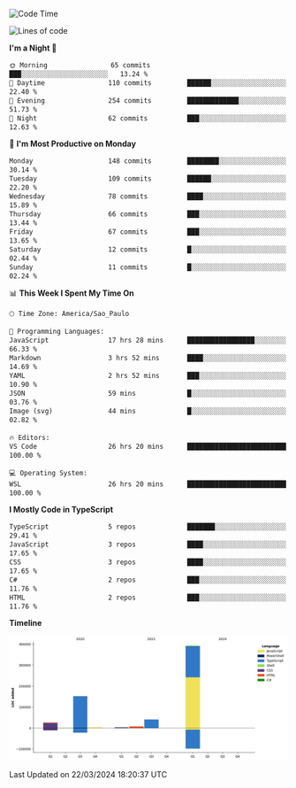 <!--START_SECTION:waka-->
![Code Time](http://img.shields.io/badge/Code%20Time-2%2C382%20hrs%2057%20mins-blue)

![Lines of code](https://img.shields.io/badge/From%20Hello%20World%20I%27ve%20Written-621.9%20thousand%20lines%20of%20code-blue)

**I'm a Night 🦉** 

```text
🌞 Morning                65 commits          ███░░░░░░░░░░░░░░░░░░░░░░   13.24 % 
🌆 Daytime                110 commits         ██████░░░░░░░░░░░░░░░░░░░   22.40 % 
🌃 Evening                254 commits         █████████████░░░░░░░░░░░░   51.73 % 
🌙 Night                  62 commits          ███░░░░░░░░░░░░░░░░░░░░░░   12.63 % 
```
📅 **I'm Most Productive on Monday** 

```text
Monday                   148 commits         ████████░░░░░░░░░░░░░░░░░   30.14 % 
Tuesday                  109 commits         ██████░░░░░░░░░░░░░░░░░░░   22.20 % 
Wednesday                78 commits          ████░░░░░░░░░░░░░░░░░░░░░   15.89 % 
Thursday                 66 commits          ███░░░░░░░░░░░░░░░░░░░░░░   13.44 % 
Friday                   67 commits          ███░░░░░░░░░░░░░░░░░░░░░░   13.65 % 
Saturday                 12 commits          █░░░░░░░░░░░░░░░░░░░░░░░░   02.44 % 
Sunday                   11 commits          █░░░░░░░░░░░░░░░░░░░░░░░░   02.24 % 
```


📊 **This Week I Spent My Time On** 

```text
🕑︎ Time Zone: America/Sao_Paulo

💬 Programming Languages: 
JavaScript               17 hrs 28 mins      █████████████████░░░░░░░░   66.33 % 
Markdown                 3 hrs 52 mins       ████░░░░░░░░░░░░░░░░░░░░░   14.69 % 
YAML                     2 hrs 52 mins       ███░░░░░░░░░░░░░░░░░░░░░░   10.90 % 
JSON                     59 mins             █░░░░░░░░░░░░░░░░░░░░░░░░   03.76 % 
Image (svg)              44 mins             █░░░░░░░░░░░░░░░░░░░░░░░░   02.82 % 

🔥 Editors: 
VS Code                  26 hrs 20 mins      █████████████████████████   100.00 % 

💻 Operating System: 
WSL                      26 hrs 20 mins      █████████████████████████   100.00 % 
```

**I Mostly Code in TypeScript** 

```text
TypeScript               5 repos             ███████░░░░░░░░░░░░░░░░░░   29.41 % 
JavaScript               3 repos             ████░░░░░░░░░░░░░░░░░░░░░   17.65 % 
CSS                      3 repos             ████░░░░░░░░░░░░░░░░░░░░░   17.65 % 
C#                       2 repos             ███░░░░░░░░░░░░░░░░░░░░░░   11.76 % 
HTML                     2 repos             ███░░░░░░░░░░░░░░░░░░░░░░   11.76 % 
```



**Timeline**

![Lines of Code chart](https://raw.githubusercontent.com/jonhoffmam/jonhoffmam/master/assets/bar_graph.png)


 Last Updated on 22/03/2024 18:20:37 UTC
<!--END_SECTION:waka-->
